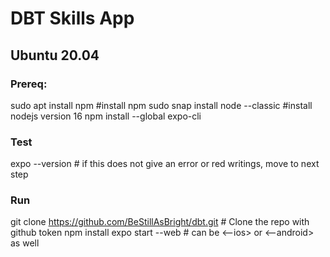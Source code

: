 # DBT Skills App 

## Ubuntu 20.04

### Prereq:
sudo apt install npm   #install npm
sudo snap install node --classic #install nodejs version 16
npm install --global expo-cli

### Test
expo --version # if this does not give an error or red writings, move to next step

### Run
git clone https://github.com/BeStillAsBright/dbt.git # Clone the repo with github token
npm install
expo start --web  # can be <--ios> or <--android> as well
